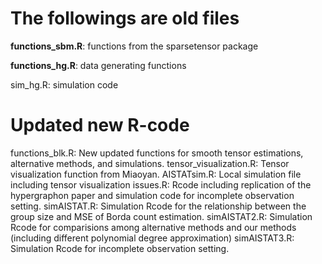 # The followings are old files

**functions_sbm.R**: functions from the sparsetensor package

**functions_hg.R**: data generating functions

sim_hg.R: simulation code


# Updated new R-code

functions_blk.R: New updated functions for smooth tensor estimations, alternative methods, and simulations.
tensor_visualization.R: Tensor visualization function from Miaoyan.
AISTATsim.R: Local simulation file including tensor visualization
issues.R: Rcode including  replication of the hypergraphon paper and simulation code for incomplete observation setting.
simAISTAT.R: Simulation Rcode for the relationship between the group size and MSE of Borda count estimation.
simAISTAT2.R: Simulation Rcode for comparisions among alternative methods and our methods (including different polynomial degree approximation)
simAISTAT3.R: Simulation Rcode for incomplete observation setting.
